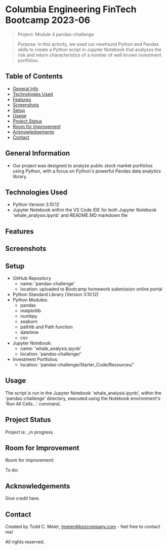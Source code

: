 # Columbia Engineering FinTech Bootcamp 2023-06

> Project: Module 4 pandas-challenge

> Purpose: In this activity, we used our newfound Python and Pandas skills to create a Python script in Jupyter Notebook that analyzes the risk and return characteristics of a number of well known investment portfolios.

## Table of Contents
* [General Info](#general-information)
* [Technologies Used](#technologies-used)
* [Features](#features)
* [Screenshots](#screenshots)
* [Setup](#setup)
* [Usage](#usage)
* [Project Status](#project-status)
* [Room for Improvement](#room-for-improvement)
* [Acknowledgements](#acknowledgements)
* [Contact](#contact)
<!-- * [License](#license) -->


## General Information
- Our project was designed to analyze public stock market portfolios using Python, with a focus on Python's powerful Pandas data analytics library. 

## Technologies Used
- Python Version 3.10.12
- Jupyter Notebook within the VS Code IDE for both Jupyter Notebook 'whale_analysis.ipynb' and README.MD markdown file


## Features

## Screenshots

## Setup
- GitHub Repository
    - name: 'pandas-challenge'
    - location: uploaded to Bootcamp homework submission online portal
- Python Standard Library (Version 3.10.12)
- Python Modules:
    - pandas
    - matplotlib
    - numbpy
    - seaborn
    - pathlib and Path function
    - datetime
    - csv
- Jupyter Notebook:
    - name: 'whale_analysis.ipynb'
    - location: 'pandas-challenge/'
- Investment Portfolios:
    - location: 'pandas-challenge/Starter_Code/Resources/'

## Usage
The script is run in the Jupyter Notebook 'whale_analysis.ipynb', within the 'pandas-challenge' directory, executed using the Notebook environment's 'Run All Cells...' command.

## Project Status
Project is: _in progress

## Room for Improvement

Room for improvement:

To do:

## Acknowledgements
Give credit here.

## Contact
Created by Todd C. Meier, tmeier@bozcompany.com - feel free to contact me!

<!-- ## License --> All rights reserved.